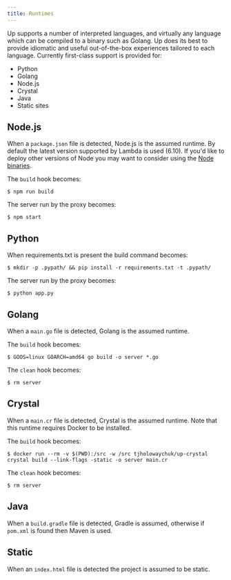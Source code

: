 ```yaml
---
title: Runtimes
---
```


Up supports a number of interpreted languages, and virtually any language which can be compiled to a binary such as Golang. Up does its best to provide idiomatic and useful out-of-the-box experiences tailored to each language. Currently first-class support is provided for:

- Python
- Golang
- Node.js
- Crystal
- Java
- Static sites

## Node.js

When a `package.json` file is detected, Node.js is the assumed runtime. By default the latest version supported by Lambda is used (6.10). If you'd like to deploy other versions of Node you may want to consider using the [Node binaries](https://github.com/apex/up-examples/tree/master/oss/node-8).

The `build` hook becomes:

```
$ npm run build
```

The server run by the proxy becomes:

```
$ npm start
```

## Python

When requirements.txt is present the build command becomes:

```
$ mkdir -p .pypath/ && pip install -r requirements.txt -t .pypath/
```

The server run by the proxy becomes:

```
$ python app.py
```

## Golang

When a `main.go` file is detected, Golang is the assumed runtime.

The `build` hook becomes:

```
$ GOOS=linux GOARCH=amd64 go build -o server *.go
```

The `clean` hook becomes:

```
$ rm server
```

## Crystal

When a `main.cr` file is detected, Crystal is the assumed runtime. Note that this runtime requires Docker to be installed.

The `build` hook becomes:

```
$ docker run --rm -v $(PWD):/src -w /src tjholowaychuk/up-crystal crystal build --link-flags -static -o server main.cr
```

The `clean` hook becomes:

```
$ rm server
```

## Java

When a `build.gradle` file is detected, Gradle is assumed, otherwise if `pom.xml` is found then Maven is used.

## Static

When an `index.html` file is detected the project is assumed to be static.
